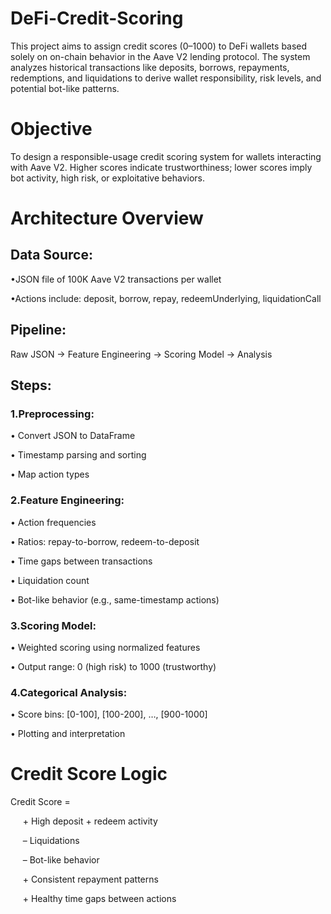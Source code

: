 # DeFi-Credit-Scoring
This project aims to assign credit scores (0–1000) to DeFi wallets based solely on on-chain behavior in the Aave V2 lending protocol. The system analyzes historical transactions like deposits, borrows, repayments, redemptions, and liquidations to derive wallet responsibility, risk levels, and potential bot-like patterns.
# Objective
To design a responsible-usage credit scoring system for wallets interacting with Aave V2. Higher scores indicate trustworthiness; lower scores imply bot activity, high risk, or exploitative behaviors.
# Architecture Overview
## Data Source:
•JSON file of 100K Aave V2 transactions per wallet
 
•Actions include: deposit, borrow, repay, redeemUnderlying, liquidationCall
## Pipeline:
Raw JSON → Feature Engineering → Scoring Model → Analysis
## Steps:
### 1.Preprocessing:
• Convert JSON to DataFrame

•	Timestamp parsing and sorting

•	Map action types

### 2.Feature Engineering:
•	Action frequencies

•	Ratios: repay-to-borrow, redeem-to-deposit

•	Time gaps between transactions

•	Liquidation count

•	Bot-like behavior (e.g., same-timestamp actions)

### 3.Scoring Model:
•	Weighted scoring using normalized features

•	Output range: 0 (high risk) to 1000 (trustworthy)

### 4.Categorical Analysis:
•	Score bins: [0-100], [100-200], …, [900-1000]

•	Plotting and interpretation

# Credit Score Logic
Credit Score =

     + High deposit + redeem activity
     
     – Liquidations
     
     – Bot-like behavior
     
     + Consistent repayment patterns
     
     + Healthy time gaps between actions
